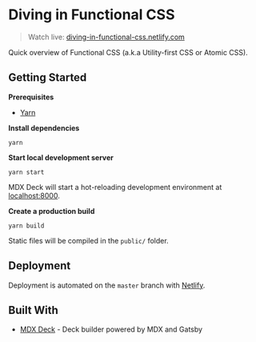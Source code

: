 # Diving in Functional CSS

> Watch live: [diving-in-functional-css.netlify.com](https://diving-in-functional-css.netlify.com)

Quick overview of Functional CSS (a.k.a Utility-first CSS or Atomic CSS).

## Getting Started

**Prerequisites**

- [Yarn](https://yarnpkg.com/)

**Install dependencies**

```shell
yarn
```

**Start local development server**

```shell
yarn start
```

MDX Deck will start a hot-reloading development environment at [localhost:8000](http://localhost:8000).

**Create a production build**

```shell
yarn build
```

Static files will be compiled in the `public/` folder.

## Deployment

Deployment is automated on the `master` branch with [Netlify](https://www.netlify.com/).

## Built With

- [MDX Deck](https://github.com/jxnblk/mdx-deck) - Deck builder powered by MDX and Gatsby
